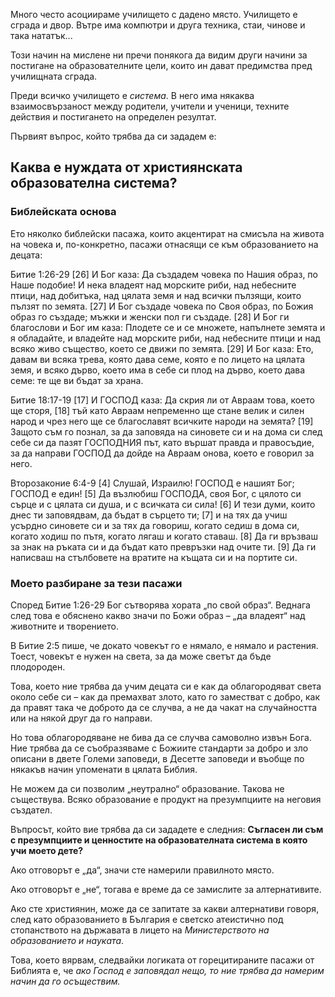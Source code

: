 Много често асоциираме училището с дадено място. Училището е сграда и двор. Вътре има компютри и друга техника, стаи, чинове и така нататък...

Този начин на мислене ни пречи понякога да видим други начини за постигане на образователните цели, които ин дават предимства пред училищната сграда.

Преди всичко училището е *система*. В него има някаква взаимосвързаност между родители, учители и ученици, техните действия и постигането на определен резултат.

Първият въпрос, който трябва да си зададем е:
## Каква е нуждата от християнската образователна система?
### Библейската основа
Ето няколко библейски пасажа, които акцентират на смисъла на живота на човека и, по-конкретно, пасажи отнасящи се към образованието на децата:

Битие 1:26-29 [26] И Бог каза: Да създадем човека по Нашия образ, по Наше подобие! И нека владеят над морските риби, над небесните птици, над добитъка, над цялата земя и над всички пълзящи, които пълзят по земята. [27] И Бог създаде човека по Своя образ, по Божия образ го създаде; мъжки и женски пол ги създаде. [28] И Бог ги благослови и Бог им каза: Плодете се и се множете, напълнете земята и я обладайте, и владейте над морските риби, над небесните птици и над всяко живо същество, което се движи по земята. [29] И Бог каза: Ето, давам ви всяка трева, която дава семе, която е по лицето на цялата земя, и всяко дърво, което има в себе си плод на дърво, което дава семе: те ще ви бъдат за храна. 

Битие 18:17-19 [17] И ГОСПОД каза: Да скрия ли от Авраам това, което ще сторя, [18] тъй като Авраам непременно ще стане велик и силен народ и чрез него ще се благославят всичките народи на земята? [19] Защото съм го познал, за да заповяда на синовете си и на дома си след себе си да пазят ГОСПОДНИЯ път, като вършат правда и правосъдие, за да направи ГОСПОД да дойде на Авраам онова, което е говорил за него. 

Второзаконие 6:4-9 [4] Слушай, Израилю! ГОСПОД е нашият Бог; ГОСПОД е един!  [5] Да възлюбиш ГОСПОДА, своя Бог, с цялото си сърце и с цялата си душа, и с всичката си сила!  [6] И тези думи, които днес ти заповядвам, да бъдат в сърцето ти;  [7] и на тях да учиш усърдно синовете си и за тях да говориш, когато седиш в дома си, когато ходиш по пътя, когато лягаш и когато ставаш.  [8] Да ги връзваш за знак на ръката си и да бъдат като превръзки над очите ти.  [9] Да ги написваш на стълбовете на вратите на къщата си и на портите си. 

### Моето разбиране за тези пасажи
Според Битие 1:26-29 Бог сътворява хората „по свой образ“. Веднага след това е обяснено какво значи по Божи образ – „да владеят“ над животните и творението.

В Битие 2:5 пише, че докато човекът го е нямало, е нямало и растения. Тоест, човекът е нужен на света, за да може светът да бъде плодороден.

Това, което ние трябва да учим децата си е как да облагородяват света около себе си – как да премахват злото, като го заместват с добро, как да правят така че доброто да се случва, а не да чакат на случайността или на някой друг да го направи.

Но това облагородяване не бива да се случва самоволно извън Бога. Ние трябва да се съобразяваме с Божиите стандарти за добро и зло описани в двете Големи заповеди, в Десетте заповеди и въобще по някакъв начин упоменати в цялата Библия.

Не можем да си позволим „неутрално“ образование. Такова не съществува. Всяко образование е продукт на презумпциите на неговия създател.

Въпросът, който вие трябва да си зададете е следния:
**Съгласен ли съм с презумпциите и ценностите на образователната система в която учи моето дете?**

Ако отговорът е „да“, значи сте намерили правилното място.

Ако отговорът е „не“, тогава е време да се замислите за алтернативите.

Ако сте християнин, може да се запитате за какви алтернативи говоря, след като образованието в България е светско атеистично под стопанството на държавата в лицето на *Министерството на образованието и науката*.

Това, което вярвам, следвайки логиката от горецитираните пасажи от Библията е, че *ако Господ е заповядал нещо, то ние трябва да намерим начин да го осъществим.*

